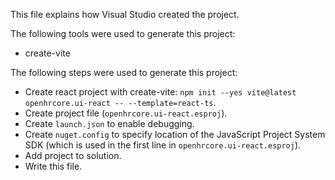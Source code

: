 This file explains how Visual Studio created the project.

The following tools were used to generate this project:
- create-vite

The following steps were used to generate this project:
- Create react project with create-vite: `npm init --yes vite@latest openhrcore.ui-react -- --template=react-ts`.
- Create project file (`openhrcore.ui-react.esproj`).
- Create `launch.json` to enable debugging.
- Create `nuget.config` to specify location of the JavaScript Project System SDK (which is used in the first line in `openhrcore.ui-react.esproj`).
- Add project to solution.
- Write this file.

